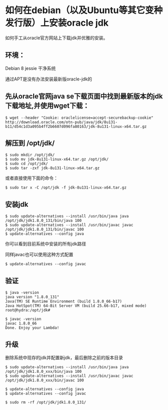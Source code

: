 # 如何在debian（以及Ubuntu等其它变种发行版）上安装oracle jdk

如何手工从oracle官方网站上下载jdk并优雅的安装。

## 环境：

Debian 8 jessie 干净系统

通过APT是没有办法安装最新版oracle-jdk的

## 先从oracle官网java se下载页面中找到最新版本的jdk下载地址,并使用wget下载：

```shell
$ wget --header "Cookie: oraclelicense=accept-securebackup-cookie" http://download.oracle.com/otn-pub/java/jdk/8u131-b11/d54c1d3a095b4ff2b6607d096fa80163/jdk-8u131-linux-x64.tar.gz
```

## 解压到 /opt/jdk/
```shell
$ sudo mkdir /opt/jdk/
$ sudo mv jdk-8u131-linux-x64.tar.gz /opt/jdk/
$ sudo cd /opt/jdk/
$ sudo tar -zxf jdk-8u131-linux-x64.tar.gz
```

或者直接使用下面的命令：
```shell
$ sudo tar x -C /opt/jdk -f jdk-8u131-linux-x64.tar.gz
```

## 安装jdk
```shell
$ sudo update-alternatives --install /usr/bin/java java /opt/jdk/jdk1.8.0_131/bin/java 100
$ sudo update-alternatives --install /usr/bin/javac javac /opt/jdk/jdk1.8.0_131/bin/javac 100
$ update-alternatives --config java
```

你可以看到目前系统中安装的所有jdk路径

同样javac也可以使用这种方式配置
```shell
$ update-alternatives --config javac
```

## 验证

```shell
$ java -version
java version "1.8.0_131"
Java(TM) SE Runtime Environment (build 1.8.0_66-b17)
Java HotSpot(TM) 64-Bit Server VM (build 25.66-b17, mixed mode)
root@hydra:/opt/jdk#

$ javac -version
javac 1.8.0_66
Done. Enjoy your Lambda!
```

## 升级

删除系统中现存的jdk并配置新jdk，最后删除之前的版本目录
```shell
$ sudo update-alternatives --install /usr/bin/java java /opt/jdk/jdk1.8.0_xxx/bin/java 100
$ sudo update-alternatives --install /usr/bin/javac javac /opt/jdk/jdk1.8.0_xxx/bin/javac 100

$ update-alternatives --config java
$ update-alternatives --config javac

$ sudo rm -rf /opt/jdk/jdk1.8.0_131/
```
